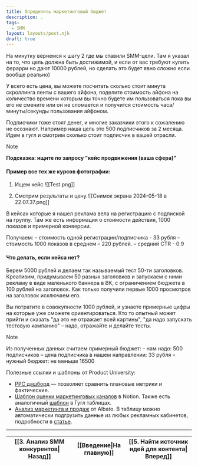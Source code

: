 ```yaml
---
title: Определить маркетинговый бюджет
description: .
tags:
  - SMM
layout: layouts/post.njk
draft: true
---
```

На минутку вернемся к шагу 2 где мы ставили SMM-цели. Там я указал на то, что цель должна быть достижимой, и если от вас требуют купить ферарри но дают 10000 рублей, но сделать это будет явно сложно если вообще реально)

У всего есть цена, вы можете посчитать сколько стоит минута скроллинга ленты с вашего айфона, поделите стоимость айфона на количество времени которым вы точно будете им пользоваться пока вы его не смените или он не сломается и получится стоимость часа/минуты/секунды пользования айфоном.

Подписчики тоже стоят денег, и многие заказчики этого к сожалению не осознают. Например наша цель это 500 подписчиков за 2 месяца. Идем в гугл и смотрим сколько стоит подписчик в вашей отрасли. 

> [!NOTE]
> **Подсказка: ищите по запросу "кейс продвижения (ваша сфера)"**

#### Пример все тех же курсов фотографии:

1. Ищем кейс
![[Test.png]]

2. Смотрим результаты и цену.![[Снимок экрана 2024-05-18 в 22.07.37.png]]

В кейсах которые я нашел реклама вела на регистрацию с подпиской на группу. Там же есть информация о стоимости действия, 1000 показов и примерной конверсии. 

Получаем:
– стоимость одной регистрации/подписчика - 33 рубля
– стоимость 1000 показов в среднем – 220 рублей.
– средний CTR - 0.9

#### Что делать, если кейса нет?
Берем 5000 рублей и делаем так называемый тест 50-ти заголовков. Креативим, придумываем 50 разных заголовков и запускаем с ними рекламу в виде маленького баннера в ВК, с ограничением бюджета в 100 рублей на заголовок. Как только получили первые 1000 просмотров на заголовок исключаем его. 

Вы потратите в совокупности 1000 рублей, и узнаете примерные цифры на которые уже сможете ориентироваться. Кто то опытный может прийти и сказать "да это не отражает всей картины", "да надо запускать тестовую кампанию" – надо, отражайте и делайте тесты.

> [!NOTE]
> Из полученных данных считаем примерный бюджет:
> – нам надо: 500 подписчиков
> – цена подписчика в нашем направлении: 33 рубля
> – нужный бюджет: не меньше 16500

Полезные ссылки и шаблоны от Product University:
- [PPC дашборд](https://docs.google.com/spreadsheets/d/12-t9sIs205JqD1GdYc0WpvaoKD82qSp8V0DAZBeKmes/edit?usp=sharing&roistat_visit=315180) — позволяет сравнить плановые метрики и фактические.
- [Шаблон оценки маркетинговых каналов](https://putemplates.notion.site/a61c68f3be2849aba44dd29c8519670f?roistat_visit=315180) в Notion. Также есть аналогичный [шаблон](https://docs.google.com/spreadsheets/d/1jxOA1WHhZF3bo_eaYpNzoc9sW0rKVjUhKdd5xIpx3jQ/edit?usp=sharing&roistat_visit=315180) в Гугл таблицах.
- [Анализ маркетинга и продаж](https://docs.google.com/spreadsheets/d/1iPYvkbMTLQQiJVEHM0_BLH96VFtdOVWWyHvHSb9xOQ8/edit?usp=sharing&roistat_visit=315180) от Albato. В таблицу можно автоматически подгрузить данные из любых рекламных кабинетов, подробности в [статье](https://vc.ru/marketing/141339-shablon-tablicy-analiza-marketinga-i-prodazh?roistat_visit=315180).


<hr>

| [[3. Анализ SMM конкурентов\|Назад]] | [[Введение\|На главную]] | [[5. Найти источник идей для контента\|Вперед]] |
| ------------------------------------ | :----------------------: | :---------------------------------------------: |
